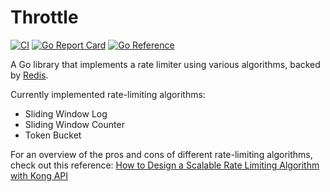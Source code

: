 # Throttle

[![CI](https://github.com/denpeshkov/throttle/actions/workflows/ci.yml/badge.svg)](https://github.com/denpeshkov/throttle/actions/workflows/ci.yml)
[![Go Report Card](https://goreportcard.com/badge/github.com/denpeshkov/throttle)](https://goreportcard.com/report/github.com/denpeshkov/throttle)
[![Go Reference](https://pkg.go.dev/badge/github.com/denpeshkov/throttle.svg)](https://pkg.go.dev/github.com/denpeshkov/throttle)

A Go library that implements a rate limiter using various algorithms, backed by [Redis](https://redis.io).

Currently implemented rate-limiting algorithms:
- Sliding Window Log
- Sliding Window Counter
- Token Bucket

For an overview of the pros and cons of different rate-limiting algorithms, check out this reference: [How to Design a Scalable Rate Limiting Algorithm with Kong API](https://konghq.com/blog/engineering/how-to-design-a-scalable-rate-limiting-algorithm)
